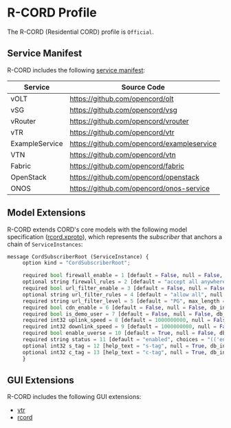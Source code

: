 # R-CORD Profile

The R-CORD (Residential CORD) profile is `Official`.

## Service Manifest
R-CORD includes the following
[service manifest](https://github.com/opencord/platform-install/blob/master/profile_manifests/rcord.yml):

| Service              | Source Code         |
|-------------|---------------|
| vOLT                 | https://github.com/opencord/olt |
| vSG                   | https://github.com/opencord/vsg |
| vRouter             | https://github.com/opencord/vrouter |
| vTR                   | https://github.com/opencord/vtr |
| ExampleService | https://github.com/opencord/exampleservice |
| VTN                  | https://github.com/opencord/vtn |
| Fabric               | https://github.com/opencord/fabric |
| OpenStack        | https://github.com/opencord/openstack |
| ONOS               | https://github.com/opencord/onos-service |

## Model Extensions
R-CORD extends CORD's core models with the following model specification
([rcord.xproto](https://github.com/opencord/rcord/blob/master/xos/rcord.xproto)),
which represents the *subscriber* that anchors a chain of `ServiceInstances`:

```python
message CordSubscriberRoot (ServiceInstance) {
     option kind = "CordSubscriberRoot";

     required bool firewall_enable = 1 [default = False, null = False, db_index = False, blank = True];
     optional string firewall_rules = 2 [default = "accept all anywhere anywhere", null = True, db_index = False, blank = True];
     required bool url_filter_enable = 3 [default = False, null = False, db_index = False, blank = True];
     optional string url_filter_rules = 4 [default = "allow all", null = True, db_index = False, blank = True];
     required string url_filter_level = 5 [default = "PG", max_length = 30, content_type = "stripped", blank = False, null = False, db_index = False];
     required bool cdn_enable = 6 [default = False, null = False, db_index = False, blank = True];
     required bool is_demo_user = 7 [default = False, null = False, db_index = False, blank = True];
     required int32 uplink_speed = 8 [default = 1000000000, null = False, db_index = False, blank = False];
     required int32 downlink_speed = 9 [default = 1000000000, null = False, db_index = False, blank = False];
     required bool enable_uverse = 10 [default = True, null = False, db_index = False, blank = True];
     required string status = 11 [default = "enabled", choices = "(('enabled', 'Enabled'), ('suspended', 'Suspended'), ('delinquent', 'Delinquent'), ('copyrightviolation', 'Copyright Violation'))", max_length = 30, content_type = "stripped", blank = False, null = False, db_index = False];
     optional int32 s_tag = 12 [help_text = "s-tag", null = True, db_index = False, blank = False];
     optional int32 c_tag = 13 [help_text = "c-tag", null = True, db_index = False, blank = False];
	 }
```
## GUI Extensions
R-CORD includes the following GUI extensions:

* [vtr](https://github.com/opencord/vtr/tree/master/xos/gui)
* [rcord](https://github.com/opencord/rcord/tree/master/xos/gui)
